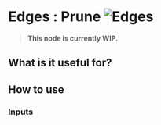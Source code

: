 # Edges : Prune ![Edges](https://img.shields.io/badge/Edges-37a573)

> **This node is currently WIP.**

## What is it useful for?

## How to use
### Inputs